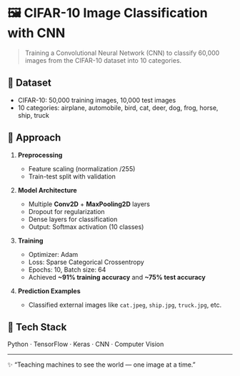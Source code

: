 # 🖼️ CIFAR-10 Image Classification with CNN

> Training a Convolutional Neural Network (CNN) to classify 60,000 images from the CIFAR-10 dataset into 10 categories.

## 🔹 Dataset
- CIFAR-10: 50,000 training images, 10,000 test images
- 10 categories: airplane, automobile, bird, cat, deer, dog, frog, horse, ship, truck

## 🔹 Approach
1. **Preprocessing**
   - Feature scaling (normalization /255)
   - Train-test split with validation

2. **Model Architecture**
   - Multiple **Conv2D** + **MaxPooling2D** layers
   - Dropout for regularization
   - Dense layers for classification
   - Output: Softmax activation (10 classes)

3. **Training**
   - Optimizer: Adam
   - Loss: Sparse Categorical Crossentropy
   - Epochs: 10, Batch size: 64
   - Achieved **~91% training accuracy** and **~75% test accuracy**

4. **Prediction Examples**
   - Classified external images like `cat.jpeg`, `ship.jpg`, `truck.jpg`, etc.

## 🔹 Tech Stack
Python · TensorFlow · Keras · CNN · Computer Vision

---

✨ “Teaching machines to see the world — one image at a time.”
